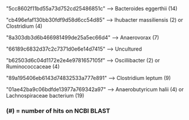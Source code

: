 "5cc8602f11bd55a73d752cd25486851c" --> Bacteroides eggerthii (14)

"cb496efaf130bb30fdf9d58d6cc54d85" --> Ihubacter massiliensis (2) or Clostridium (4)

"8a303db3d6b466981499de25a5ec66d4" --> Anaerovorax (7)

"66189c6832d37c2c7371d0e6e14d7415" --> Uncultured

"b62503d6c04d1172e2e4e9781657105f" --> Oscillibacter (2) or Ruminococcaceae (4)

"89a195406eb6143d74832533a777e891" --> Clostridium leptum (9)

"01ae42ba9c06bdfde13977a769342a97" --> Anaerobutyricum halii (4) or Lachnospiraceae bacterium (19)


### (#) = number of hits on NCBI BLAST
